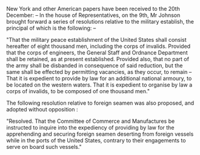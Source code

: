 New York and other American papers have been received to the 20th
                    December: – In the house of Representatives, on the 9th, Mr Johnson brought forward a series of resolutions relative to the military establish, the principal of which is the
                    following: –"That the military peace establishment of the United States shall consist
                    hereafter of eight thousand men, including the corps of invalids. Provided
                    that the corps of engineers, the General Staff and Ordnance Department
                    shall be retained, as at present established. Provided also,
                    that no part of the army shall be disbanded in consequence of said reduction, but the same shall be effected by permitting vacancies, as they occur, to remain – That it is expedient to
                        provide by law for an additional national armoury, to be
                    located on the western waters. That it is expedient to organise by law
                    a corps of invalids, to be composed of one thousand men."The following resolution relative to foreign seamen was also proposed, and
                    adopted without opposition :"Resolved. That the Committee of Commerce and Manufactures be instructed to
                    inquire into the expediency of providing by law for the apprehending and
                    securing foreign seamen deserting from foreign vessels while in the ports
                    of the United States, contrary to their engagements to serve on board
                    such vessels."